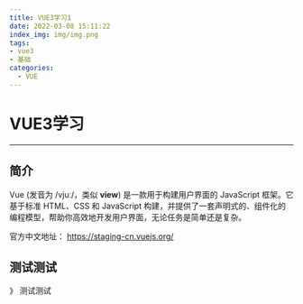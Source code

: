 ```yaml
---
title: VUE3学习1
date: 2022-03-08 15:11:22
index_img: img/img.png
tags:
- vue3
- 基础
categories:
  - VUE
---
```

# VUE3学习
----
## 简介
Vue (发音为 /vjuː/，类似 **view**) 是一款用于构建用户界面的 JavaScript 框架。它基于标准 HTML、CSS 和 JavaScript 构建，并提供了一套声明式的、组件化的编程模型，帮助你高效地开发用户界面，无论任务是简单还是复杂。

官方中文地址： https://staging-cn.vuejs.org/


## 测试测试
》 测试测试
